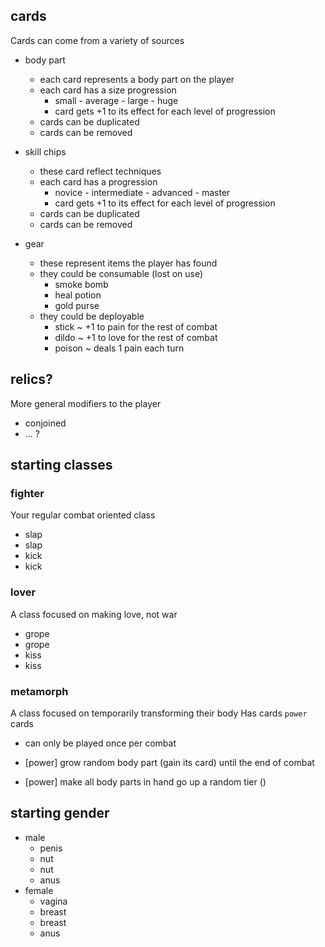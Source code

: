 ## cards

Cards can come from a variety of sources

- body part

  - each card represents a body part on the player
  - each card has a size progression
    - small - average - large - huge
    - card gets +1 to its effect for each level of progression
  - cards can be duplicated
  - cards can be removed

- skill chips

  - these card reflect techniques
  - each card has a progression
    - novice - intermediate - advanced - master
    - card gets +1 to its effect for each level of progression
  - cards can be duplicated
  - cards can be removed

- gear
  - these represent items the player has found
  - they could be consumable (lost on use)
    - smoke bomb
    - heal potion
    - gold purse
  - they could be deployable
    - stick ~ +1 to pain for the rest of combat
    - dildo ~ +1 to love for the rest of combat
    - poison ~ deals 1 pain each turn

## relics?

More general modifiers to the player

- conjoined
- ... ?

## starting classes

### fighter

Your regular combat oriented class

- slap
- slap
- kick
- kick

### lover

A class focused on making love, not war

- grope
- grope
- kiss
- kiss

### metamorph

A class focused on temporarily transforming their body
Has cards `power` cards

- can only be played once per combat

- [power] grow random body part (gain its card) until the end of combat
- [power] make all body parts in hand go up a random tier ()

## starting gender

- male
  - penis
  - nut
  - nut
  - anus
- female
  - vagina
  - breast
  - breast
  - anus
